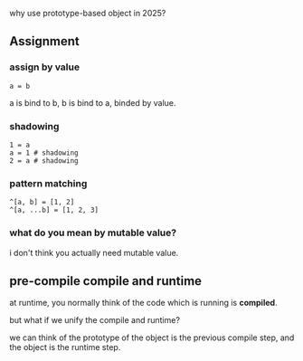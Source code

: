 why use prototype-based object in 2025?


## Assignment

### assign by value
```sap
a = b
```

a is bind to b, b is bind to a, binded by value.

### shadowing

```sap
1 = a
a = 1 # shadowing
2 = a # shadowing
```

### pattern matching

```sap
^[a, b] = [1, 2]
^[a, ...b] = [1, 2, 3]

```

### what do you mean by mutable value?
i don't think you actually need mutable value.

## pre-compile compile and runtime

at runtime, you normally think of the code which is running is **compiled**.

but what if we unify the compile and runtime?

we can think of the prototype of the object is the previous compile step, and the object is the runtime step.



